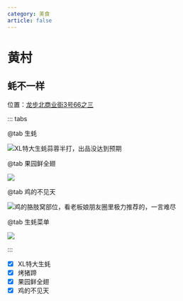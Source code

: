 ```yaml
---
category: 美食
article: false
---
```


# 黄村

## 蚝不一样

<span class="icon iconfont icon-locate"></span> 位置：<a href="https://ditu.amap.com/place/B0FFIZKPWU" target="_blank">龙步北商业街3号66之三</a>

::: tabs

@tab 生蚝

![XL特大生蚝蒜蓉半打，出品没达到预期](https://img.sherry4869.com/blog/life/food/guangzhou/th/hc/hbyy/img.jpg)

@tab 果园鲜全翅

![](https://img.sherry4869.com/blog/life/food/guangzhou/th/hc/hbyy/img_1.jpg)

@tab 鸡的不见天

![鸡的胳肢窝部位，看老板娘朋友圈里极力推荐的，一言难尽](https://img.sherry4869.com/blog/life/food/guangzhou/th/hc/hbyy/img_2.jpg)

@tab 生蚝菜单

![](https://img.sherry4869.com/blog/life/food/guangzhou/th/hc/hbyy/img_3.jpg)

:::

- [x] XL特大生蚝
- [x] 烤猪蹄
- [x] 果园鲜全翅
- [x] 鸡的不见天